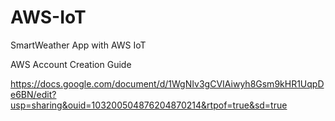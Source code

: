 # AWS-IoT
SmartWeather App with AWS IoT

AWS Account Creation Guide

https://docs.google.com/document/d/1WgNIv3gCVIAiwyh8Gsm9kHR1UqpDe6BN/edit?usp=sharing&ouid=103200504876204870214&rtpof=true&sd=true
